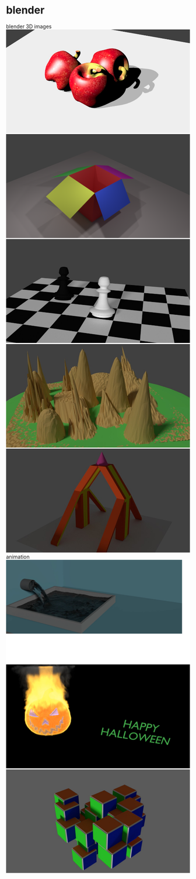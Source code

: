 # blender
blender 3D images
![](/images/apple.jpg)
![](cartoon1.png)
![](chess.jpg)
![](landscape.jpg)
![](mirror.jpg)
animation
[![](water.png)](https://youtu.be/g6wvx9H3BdM)
[![](halloween.jpg)](https://youtu.be/fvJbgI1veM4)
[![](cube.png)](https://youtu.be/a3AYM-34UJ8)
